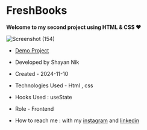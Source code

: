 # FreshBooks

**Welcome to my second project using HTML &amp; CSS ❤**

![Screenshot (154)](https://github.com/user-attachments/assets/f24af575-8bf5-423f-bd9b-fe7d3a3f851a)

- [Demo Project](https://shayanmnik.github.io/Avada-Bed-Breakfast/)

- Developed by Shayan Nik

- Created - 2024-11-10

- Technologies Used - Html , css 

- Hooks Used : useState 

- Role - Frontend

- How to reach me : with my [instagram](https://www.instagram.com/shayan.nik_web?igsh=eGFqZ295d3B0MzJ6) and [linkedin](https://www.linkedin.com/in/shayan-nik-533594321?utm_source=share&utm_campaign=share_via&utm_content=profile&utm_medium=ios_app)
